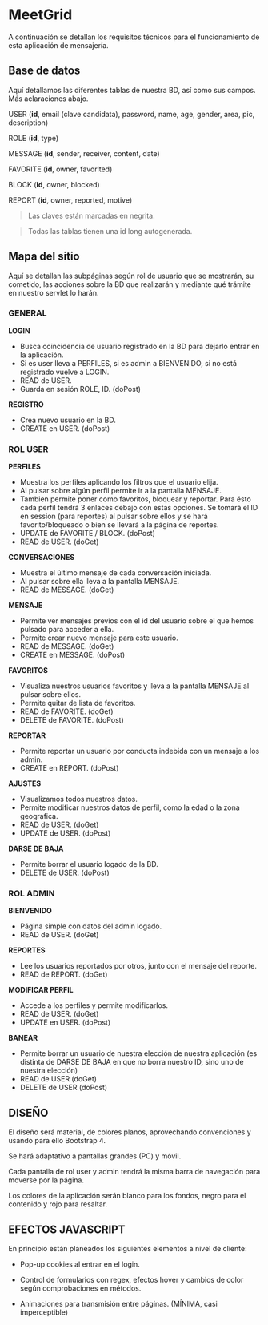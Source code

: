 # MeetGrid

A continuación se detallan los requisitos técnicos para el funcionamiento de esta aplicación de mensajería.


## Base de datos

Aquí detallamos las diferentes tablas de nuestra BD, así como sus campos. Más aclaraciones abajo.

USER (**id**, email (clave candidata), password, name, age, gender, area, pic, description)

ROLE (**id**, type)

MESSAGE (**id**, sender, receiver, content, date)

FAVORITE (**id**, owner, favorited)

BLOCK (**id**, owner, blocked)

REPORT (**id**, owner, reported, motive)

>Las claves están marcadas en negrita.

>Todas las tablas tienen una id long autogenerada.

## Mapa del sitio

Aquí se detallan las subpáginas según rol de usuario que se mostrarán, su cometido, las acciones sobre la BD que realizarán y mediante qué trámite en nuestro servlet lo harán.

### GENERAL

**LOGIN**
* Busca coincidencia de usuario registrado en la BD para dejarlo entrar en la aplicación.
* Si es user lleva a PERFILES, si es admin a BIENVENIDO, si no está registrado vuelve a LOGIN.
* READ de USER.
* Guarda en sesión ROLE, ID. (doPost)

**REGISTRO** 
* Crea nuevo usuario en la BD.
* CREATE en USER. (doPost)


### ROL USER

**PERFILES**
* Muestra los perfiles aplicando los filtros que el usuario elija.
* Al pulsar sobre algún perfil permite ir a la pantalla MENSAJE. 
* Tambien permite poner como favoritos, bloquear y reportar. Para ésto cada perfil tendrá 3 enlaces debajo con estas opciones. Se tomará el ID en session (para reportes) al pulsar sobre ellos y se hará favorito/bloqueado o bien se llevará a la página de reportes.
* UPDATE de FAVORITE / BLOCK. (doPost)
* READ de USER. (doGet)

**CONVERSACIONES** 
* Muestra el último mensaje de cada conversación iniciada.
* Al pulsar sobre ella lleva a la pantalla MENSAJE. 
* READ de MESSAGE. (doGet)

**MENSAJE**
* Permite ver mensajes previos con el id del usuario sobre el que hemos pulsado para acceder a ella.
* Permite crear nuevo mensaje para este usuario.
* READ de MESSAGE. (doGet)
* CREATE en MESSAGE. (doPost)

**FAVORITOS**
* Visualiza nuestros usuarios favoritos y lleva a la pantalla MENSAJE al pulsar sobre ellos.
* Permite quitar de lista de favoritos.
* READ de FAVORITE. (doGet)
* DELETE de FAVORITE. (doPost)

**REPORTAR**
* Permite reportar un usuario por conducta indebida con un mensaje a los admin.
* CREATE en REPORT. (doPost)

**AJUSTES**
* Visualizamos todos nuestros datos.
* Permite modificar nuestros datos de perfil, como la edad o la zona geografica.
* READ de USER. (doGet)
* UPDATE de USER. (doPost)

**DARSE DE BAJA**
* Permite borrar el usuario logado de la BD.
* DELETE de USER. (doPost)

### ROL ADMIN

**BIENVENIDO**
* Página simple con datos del admin logado.
* READ de USER. (doGet)

**REPORTES**
* Lee los usuarios reportados por otros, junto con el mensaje del reporte.
* READ de REPORT. (doGet)

**MODIFICAR PERFIL**
* Accede a los perfiles y permite modificarlos.
* READ de USER. (doGet)
* UPDATE en USER. (doPost)

**BANEAR**
* Permite borrar un usuario de nuestra elección de nuestra aplicación (es distinta de DARSE DE BAJA en que no borra nuestro ID, sino uno de nuestra elección)
* READ de USER (doGet)
* DELETE de USER (doPost)

## DISEÑO

El diseño será material, de colores planos, aprovechando convenciones y usando para ello Bootstrap 4.

Se hará adaptativo a pantallas grandes (PC) y móvil.

Cada pantalla de rol user y admin tendrá la misma barra de navegación para moverse por la página.

Los colores de la aplicación serán blanco para los fondos, negro para el contenido y rojo para resaltar.

## EFECTOS JAVASCRIPT
En principio están planeados los siguientes elementos a nivel de cliente:

* Pop-up cookies al entrar en el login.

* Control de formularios con regex, efectos hover y cambios de color según comprobaciones en métodos.

* Animaciones para transmisión entre páginas. (MÍNIMA, casi imperceptible)
